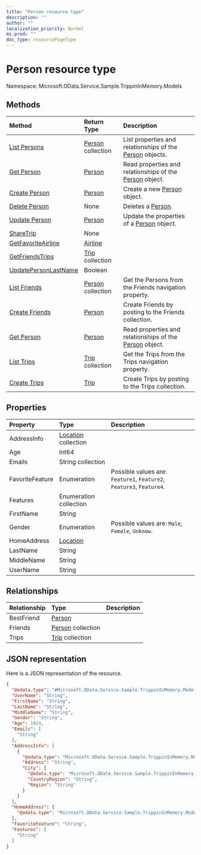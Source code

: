 ```yaml
---
title: "Person resource type"
description: ""
author: ""
localization_priority: Normal
ms.prod: ""
doc_type: resourcePageType
---
```


# Person resource type


Namespace: Microsoft.OData.Service.Sample.TrippinInMemory.Models



## Methods
|Method|Return Type|Description|
|:---|:---|:---|
|[List Persons](../api/microsoft.odata.service.sample.trippininmemory.models-person-list.md)|[Person](../resources/microsoft.odata.service.sample.trippininmemory.models-person.md) collection|List properties and relationships of the [Person](../resources/person.md) objects.|
|[Get Person](../api/microsoft.odata.service.sample.trippininmemory.models-person-get.md)|[Person](../resources/microsoft.odata.service.sample.trippininmemory.models-person.md)|Read properties and relationships of the [Person](../resources/microsoft.odata.service.sample.trippininmemory.models-person.md) object.|
|[Create Person](../api/microsoft.odata.service.sample.trippininmemory.models-person-post-people.md)|[Person](../resources/microsoft.odata.service.sample.trippininmemory.models-person.md)|Create a new [Person](../resources/microsoft.odata.service.sample.trippininmemory.models-person.md) object.|
|[Delete Person](../api/microsoft.odata.service.sample.trippininmemory.models-person-delete.md)|None|Deletes a [Person](../resources/microsoft.odata.service.sample.trippininmemory.models-person.md).|
|[Update Person](../api/microsoft.odata.service.sample.trippininmemory.models-person-update.md)|[Person](../resources/microsoft.odata.service.sample.trippininmemory.models-person.md)|Update the properties of a [Person](../resources/microsoft.odata.service.sample.trippininmemory.models-person.md) object.|
|[ShareTrip](../api/microsoft.odata.service.sample.trippininmemory.models-person-sharetrip.md)|None||
|[GetFavoriteAirline](../api/microsoft.odata.service.sample.trippininmemory.models-person-getfavoriteairline.md)|[Airline](../resources/microsoft.odata.service.sample.trippininmemory.models-airline.md)||
|[GetFriendsTrips](../api/microsoft.odata.service.sample.trippininmemory.models-person-getfriendstrips.md)|[Trip](../resources/microsoft.odata.service.sample.trippininmemory.models-trip.md) collection||
|[UpdatePersonLastName](../api/microsoft.odata.service.sample.trippininmemory.models-person-updatepersonlastname.md)|Boolean||
|[List Friends](../api/microsoft.odata.service.sample.trippininmemory.models-person-list-friends.md)|[Person](../resources/microsoft.odata.service.sample.trippininmemory.models-person.md) collection|Get the Persons from the Friends navigation property.|
|[Create Friends](../api/microsoft.odata.service.sample.trippininmemory.models-person-post-friends.md)|[Person](../resources/microsoft.odata.service.sample.trippininmemory.models-person.md)|Create Friends by posting to the Friends collection.|
|[Get Person](../api/microsoft.odata.service.sample.trippininmemory.models-person-get.md)|[Person](../resources/microsoft.odata.service.sample.trippininmemory.models-person.md)|Read properties and relationships of the [Person](../resources/microsoft.odata.service.sample.trippininmemory.models-person.md) object.|
|[List Trips](../api/microsoft.odata.service.sample.trippininmemory.models-person-list-trips.md)|[Trip](../resources/microsoft.odata.service.sample.trippininmemory.models-trip.md) collection|Get the Trips from the Trips navigation property.|
|[Create Trips](../api/microsoft.odata.service.sample.trippininmemory.models-person-post-trips.md)|[Trip](../resources/microsoft.odata.service.sample.trippininmemory.models-trip.md)|Create Trips by posting to the Trips collection.|

## Properties
|Property|Type|Description|
|:---|:---|:---|
|AddressInfo|[Location](../resources/microsoft.odata.service.sample.trippininmemory.models-location.md) collection||
|Age|Int64||
|Emails|String collection||
|FavoriteFeature|Enumeration| Possible values are: `Feature1`, `Feature2`, `Feature3`, `Feature4`.|
|Features|Enumeration collection||
|FirstName|String||
|Gender|Enumeration| Possible values are: `Male`, `Female`, `Unknow`.|
|HomeAddress|[Location](../resources/microsoft.odata.service.sample.trippininmemory.models-location.md)||
|LastName|String||
|MiddleName|String||
|UserName|String||

## Relationships
|Relationship|Type|Description|
|:---|:---|:---|
|BestFriend|[Person](../resources/microsoft.odata.service.sample.trippininmemory.models-person.md)||
|Friends|[Person](../resources/microsoft.odata.service.sample.trippininmemory.models-person.md) collection||
|Trips|[Trip](../resources/microsoft.odata.service.sample.trippininmemory.models-trip.md) collection||

## JSON representation
Here is a JSON representation of the resource.
<!-- {
  "blockType": "resource",
  "keyProperty": "id",
  "@odata.type": "Microsoft.OData.Service.Sample.TrippinInMemory.Models.Person",
  "baseType": "",
  "openType": false
}
-->
``` json
{
  "@odata.type": "#Microsoft.OData.Service.Sample.TrippinInMemory.Models.Person",
  "UserName": "String",
  "FirstName": "String",
  "LastName": "String",
  "MiddleName": "String",
  "Gender": "String",
  "Age": 1024,
  "Emails": [
    "String"
  ],
  "AddressInfo": [
    {
      "@odata.type": "Microsoft.OData.Service.Sample.TrippinInMemory.Models.Location",
      "Address": "String",
      "City": {
        "@odata.type": "Microsoft.OData.Service.Sample.TrippinInMemory.Models.City",
        "CountryRegion": "String",
        "Region": "String"
      }
    }
  ],
  "HomeAddress": {
    "@odata.type": "Microsoft.OData.Service.Sample.TrippinInMemory.Models.Location"
  },
  "FavoriteFeature": "String",
  "Features": [
    "String"
  ]
}
```

